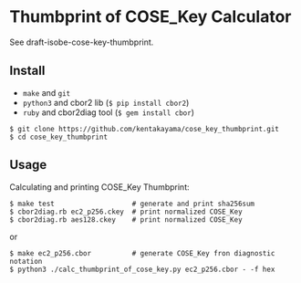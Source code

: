 # Thumbprint of COSE_Key Calculator
See draft-isobe-cose-key-thumbprint.

## Install
- `make` and `git`
- `python3` and cbor2 lib (`$ pip install cbor2`)
- `ruby` and cbor2diag tool (`$ gem install cbor`)

```
$ git clone https://github.com/kentakayama/cose_key_thumbprint.git
$ cd cose_key_thumbprint
```

## Usage
Calculating and printing COSE_Key Thumbprint:
```
$ make test                   # generate and print sha256sum
$ cbor2diag.rb ec2_p256.ckey  # print normalized COSE_Key
$ cbor2diag.rb aes128.ckey    # print normalized COSE_Key
```
or
```
$ make ec2_p256.cbor          # generate COSE_Key fron diagnostic notation
$ python3 ./calc_thumbprint_of_cose_key.py ec2_p256.cbor - -f hex
```
